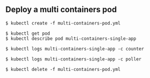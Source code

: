 ## Deploy a multi containers pod

```console
$ kubectl create -f multi-containers-pod.yml

$ kubectl get pod
$ kubectl describe pod multi-containers-single-app

$ kubectl logs multi-containers-single-app -c counter

$ kubectl logs multi-containers-single-app -c poller

$ kubectl delete -f multi-containers-pod.yml
```
